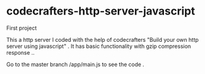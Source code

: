 # codecrafters-http-server-javascript
First project  

This a http server I coded with the help of codecrafters "Build your own http server using javascript" .
It has basic functionality with gzip compression response ..

Go to the master branch  /app/main.js to see the code .


